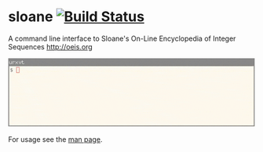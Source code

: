# sloane [![Build Status](https://travis-ci.org/akc/sloane.svg)](https://travis-ci.org/akc/sloane)

A command line interface to Sloane's On-Line Encyclopedia of Integer
Sequences <http://oeis.org>

![demo](demo.gif)

For usage see the [man page](sloane.md).
